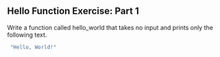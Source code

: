 ## Hello Function Exercise: Part 1

Write a function called hello_world that takes no input and prints only the following text.
```sh
 "Hello, World!"
```